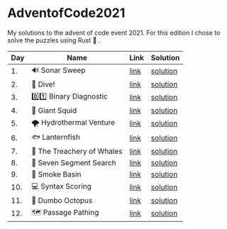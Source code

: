 # AdventofCode2021

My solutions to the advent of code event 2021. For this edition I chose to solve the puzzles using Rust :crab: .

| Day | Name                               | Link                                         | Solution                                                                            |
| --- | ---------------------------------- | -------------------------------------------- | ----------------------------------------------------------------------------------- |
| 1.  | :loud_sound: Sonar Sweep           | [link](https://adventofcode.com/2021/day/1)  | [solution](https://github.com/LWLeijten/AdventofCode2021/tree/main/solutions/day1)  |
| 2.  | :ocean:	 Dive!                     | [link](https://adventofcode.com/2021/day/2)  | [solution](https://github.com/LWLeijten/AdventofCode2021/tree/main/solutions/day2)  |
| 3.  | :zero::one:		 Binary Diagnostic    | [link](https://adventofcode.com/2021/day/3)  | [solution](https://github.com/LWLeijten/AdventofCode2021/tree/main/solutions/day3)  |
| 4.  | :squid:		 Giant Squid              | [link](https://adventofcode.com/2021/day/4)  | [solution](https://github.com/LWLeijten/AdventofCode2021/tree/main/solutions/day4)  |
| 5.  | :tornado:		 Hydrothermal Venture   | [link](https://adventofcode.com/2021/day/5)  | [solution](https://github.com/LWLeijten/AdventofCode2021/tree/main/solutions/day5)  |
| 6.  | :fish:			 Lanternfish              | [link](https://adventofcode.com/2021/day/6)  | [solution](https://github.com/LWLeijten/AdventofCode2021/tree/main/solutions/day6)  |
| 7.  | :whale:			 The Treachery of Whales | [link](https://adventofcode.com/2021/day/7)  | [solution](https://github.com/LWLeijten/AdventofCode2021/tree/main/solutions/day7)  |
| 8.  | :1234:				 Seven Segment Search    | [link](https://adventofcode.com/2021/day/8)  | [solution](https://github.com/LWLeijten/AdventofCode2021/tree/main/solutions/day8)  |
| 9.  | :smoking:					 Smoke Basin         | [link](https://adventofcode.com/2021/day/9)  | [solution](https://github.com/LWLeijten/AdventofCode2021/tree/main/solutions/day9)  |
| 10. | :computer:						 Syntax Scoring    | [link](https://adventofcode.com/2021/day/10) | [solution](https://github.com/LWLeijten/AdventofCode2021/tree/main/solutions/day10) |
| 11. | :octopus:						 Dumbo Octopus      | [link](https://adventofcode.com/2021/day/11) | [solution](https://github.com/LWLeijten/AdventofCode2021/tree/main/solutions/day11) |
| 12. | :world_map:						 Passage Pathing  | [link](https://adventofcode.com/2021/day/12) | [solution](https://github.com/LWLeijten/AdventofCode2021/tree/main/solutions/day12) |


